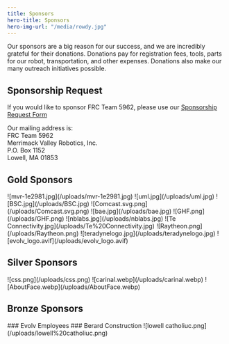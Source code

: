 ```yaml
---
title: Sponsors
hero-title: Sponsors
hero-img-url: "/media/rowdy.jpg"
---
```


Our sponsors are a big reason for our success, and we are incredibly grateful for their donations. Donations pay for registration fees, tools, parts for our robot, transportation, and other expenses. Donations also make our many outreach initiatives possible.

## Sponsorship Request

If you would like to sponsor FRC Team 5962, please use our [Sponsorship Request Form](https://docs.google.com/document/d/1uyhAb26nqWgYaaHQmjEV63Pm3g7mU7VQ0f5xBUOJ850/edit?usp=sharing)

Our mailing address is: <br>
FRC Team 5962<br>
Merrimack Valley Robotics, Inc.<br>
P.O. Box 1152<br>
Lowell, MA 01853<br>

<div class="divider"></div>

## Gold Sponsors

<div class="sponsor-pics" markdown="1">
![mvr-1e2981.jpg](/uploads/mvr-1e2981.jpg)
![uml.jpg](/uploads/uml.jpg)
![BSC.jpg](/uploads/BSC.jpg)
![Comcast.svg.png](/uploads/Comcast.svg.png)
![bae.jpg](/uploads/bae.jpg)
![GHF.png](/uploads/GHF.png)
![nblabs.jpg](/uploads/nblabs.jpg)
![Te Connectivity.jpg](/uploads/Te%20Connectivity.jpg)
![Raytheon.png](/uploads/Raytheon.png)
![teradynelogo.jpg](/uploads/teradynelogo.jpg)
![evolv_logo.avif](/uploads/evolv_logo.avif)

</div>
<div class="divider"></div>

## Silver Sponsors

<div class="sponsor-pics" markdown="1">
![css.png](/uploads/css.png)
![carinal.webp](/uploads/carinal.webp)
![AboutFace.webp](/uploads/AboutFace.webp)

</div>
<div class="divider"></div>

## Bronze Sponsors 

<div class="sponsor-pics" markdown="1">
### Evolv Employees
### Berard Construction
![lowell catholiuc.png](/uploads/lowell%20catholiuc.png)
</div>
<div class="divider"></div>
<div class="pics-size-7" markdown="1">